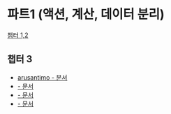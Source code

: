 # 파트1 (액션, 계산, 데이터 분리)

[챕터 1,2](./chapter[1_2].md)

## 챕터 3
- [arusantimo - 문서](./chapter-3/arusantimo.md)
- [ - 문서]()
- [ - 문서]()
- [ - 문서]()


